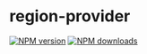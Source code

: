 # region-provider

[![NPM version](https://img.shields.io/npm/v/@aws-sdk/region-provider.svg)](https://www.npmjs.com/package/@aws-sdk/region-provider)
[![NPM downloads](https://img.shields.io/npm/dm/@aws-sdk/region-provider.svg)](https://www.npmjs.com/package/@aws-sdk/region-provider)
